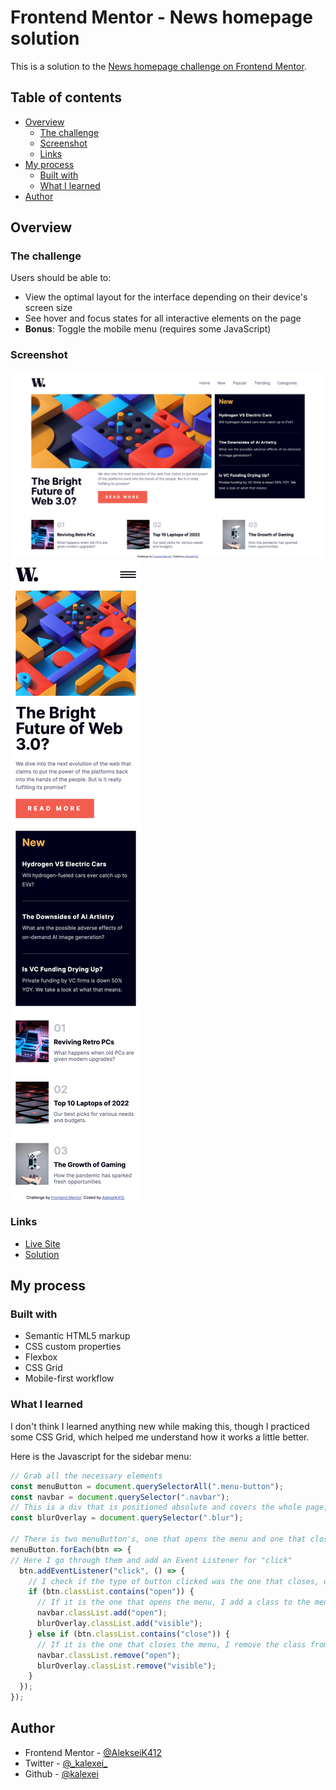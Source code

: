 # Frontend Mentor - News homepage solution

This is a solution to the [News homepage challenge on Frontend Mentor](https://www.frontendmentor.io/challenges/news-homepage-H6SWTa1MFl).

## Table of contents

- [Overview](#overview)
  - [The challenge](#the-challenge)
  - [Screenshot](#screenshot)
  - [Links](#links)
- [My process](#my-process)
  - [Built with](#built-with)
  - [What I learned](#what-i-learned)
- [Author](#author)

## Overview

### The challenge

Users should be able to:

- View the optimal layout for the interface depending on their device's screen size
- See hover and focus states for all interactive elements on the page
- **Bonus**: Toggle the mobile menu (requires some JavaScript)

### Screenshot

![Desktop](./public/images/news-homepage-desktop.png)
![Mobile](./public/images/news-homepage-mobile.png)

### Links

- [Live Site](https://kalexei-news-homepage.netlify.app/)
- [Solution](https://github.com/kalexei/news-homepage/)

## My process

### Built with

- Semantic HTML5 markup
- CSS custom properties
- Flexbox
- CSS Grid
- Mobile-first workflow

### What I learned

I don't think I learned anything new while making this, though I practiced some CSS Grid, which helped me understand how it works a little better.

Here is the Javascript for the sidebar menu:

```js
// Grab all the necessary elements
const menuButton = document.querySelectorAll(".menu-button");
const navbar = document.querySelector(".navbar");
// This is a div that is positioned absolute and covers the whole page, except for the menu bar, that is by default not displayed 
const blurOverlay = document.querySelector(".blur");

// There is two menuButton's, one that opens the menu and one that closes it
menuButton.forEach(btn => {
// Here I go through them and add an Event Listener for "click"
  btn.addEventListener("click", () => {
    // I check if the type of button clicked was the one that closes, or the one that opens the menu bar
    if (btn.classList.contains("open")) {
      // If it is the one that opens the menu, I add a class to the menu bar that makes it show up and also make the blur div visible
      navbar.classList.add("open");
      blurOverlay.classList.add("visible");
    } else if (btn.classList.contains("close")) {
      // If it is the one that closes the menu, I remove the class from the menu bar that makes it show up and stop displaying the blur div
      navbar.classList.remove("open");
      blurOverlay.classList.remove("visible");
    }
  });
});
```

## Author

- Frontend Mentor - [@AlekseiK412](https://www.frontendmentor.io/profile/AlekseiK412)
- Twitter - [@\_kalexei\_](https://www.twitter.com/_kalexei_)
- Github - [@kalexei](https://github.com/kalexei)
